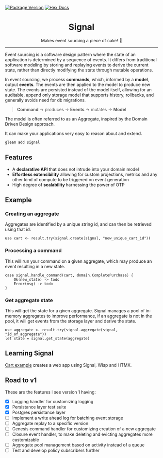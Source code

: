 [![Package Version](https://img.shields.io/hexpm/v/signal)](https://hex.pm/packages/signal)
[![Hex Docs](https://img.shields.io/badge/hex-docs-ffaff3)](https://hexdocs.pm/signal/)

<h1 align="center">Signal</h1>

<div align="center">
    Makes event sourcing a piece of cake! 🍰
</div>

---

Event sourcing is a software design pattern where the state of an application is determined by a sequence of events. It differs from traditional software modeling by storing and replaying events to derive the current state, rather than directly modifying the state through mutable operations.

In event sourcing, we process **commands**, which, informed by a **model**, output **events**. The events are then applied to the model to produce new state. The events are persisted instead of the model itself, allowing for an auditable, append only storage model that supports history, rollbacks, and generally avoids need for db migrations.

> **Command** -> produces -> **Events** -> mutates -> **Model**

The model is often referred to as an Aggregate, inspired by the Domain Driven Design approach.

It can make your applications very easy to reason about and extend.

```sh
gleam add signal
```

## Features

-   A **declarative API** that does not intrude into your domain model
-   **Effortless extensibility** allowing for custom projections, metrics and any other kind of compute to be triggered on event generation
-   High degree of **scalability** harnessing the power of OTP

## Example

### Creating an aggregate

Aggregates are identified by a unique string id, and can then be retrieved using that id.

```gleam
use cart <- result.try(signal.create(signal, "new_unique_cart_id"))
```

### Processing a command

This will run your command on a given aggregate, which may produce an event resulting in a new state.

```gleam
case signal.handle_command(cart, domain.CompletePurchase) {
    Ok(new_state) -> todo
    Error(msg) -> todo
}
```

### Get aggregate state

This will get the state for a given aggregate. Signal manages a pool of in-memory aggregates to improve performance, if an aggregate is not in the pool, it will get events from the storage layer and derive the state.

```gleam
use aggregate <- result.try(signal.aggregate(signal, "id_of_aggregate"))
let state = signal.get_state(aggregate)
```

## Learning Signal

[Cart example](https://github.com/dominikbb/signal/tree/master/examples/cart) creates a web app using Signal, Wisp and HTMX.

## Road to v1

These are the features I see version 1 having:

-   [x] Logging handler for customizing logging
-   [x] Persistance layer test suite
-   [x] Postgres persistance layer
-   [ ] Implement a write ahead log for batching event storage
-   [ ] Aggregate replay to a specific version
-   [ ] Genesis command handler for customizing creation of a new aggregate
-   [ ] Closure event handler, to make deleting and evicting aggregates more customizable
-   [ ] Aggregate pool management based on activity instead of a queue
-   [ ] Test and develop policy subscribers further
